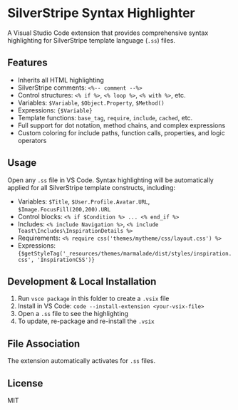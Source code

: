 
# SilverStripe Syntax Highlighter

A Visual Studio Code extension that provides comprehensive syntax highlighting for SilverStripe template language (`.ss`) files.

## Features

- Inherits all HTML highlighting
- SilverStripe comments: `<%-- comment --%>`
- Control structures: `<% if %>`, `<% loop %>`, `<% with %>`, etc.
- Variables: `$Variable`, `$Object.Property`, `$Method()`
- Expressions: `{$Variable}`
- Template functions: `base_tag`, `require`, `include`, `cached`, etc.
- Full support for dot notation, method chains, and complex expressions
- Custom coloring for include paths, function calls, properties, and logic operators

## Usage

Open any `.ss` file in VS Code. Syntax highlighting will be automatically applied for all SilverStripe template constructs, including:

- Variables: `$Title`, `$User.Profile.Avatar.URL`, `$Image.FocusFill(200,200).URL`
- Control blocks: `<% if $Condition %> ... <% end_if %>`
- Includes: `<% include Navigation %>`, `<% include Toast\Includes\InspirationDetails %>`
- Requirements: `<% require css('themes/mytheme/css/layout.css') %>`
- Expressions: `{$getStyleTag('_resources/themes/marmalade/dist/styles/inspiration.css', 'InspirationCSS')}`

## Development & Local Installation

1. Run `vsce package` in this folder to create a `.vsix` file
2. Install in VS Code: `code --install-extension <your-vsix-file>`
3. Open a `.ss` file to see the highlighting
4. To update, re-package and re-install the `.vsix`

## File Association

The extension automatically activates for `.ss` files.

## License

MIT
